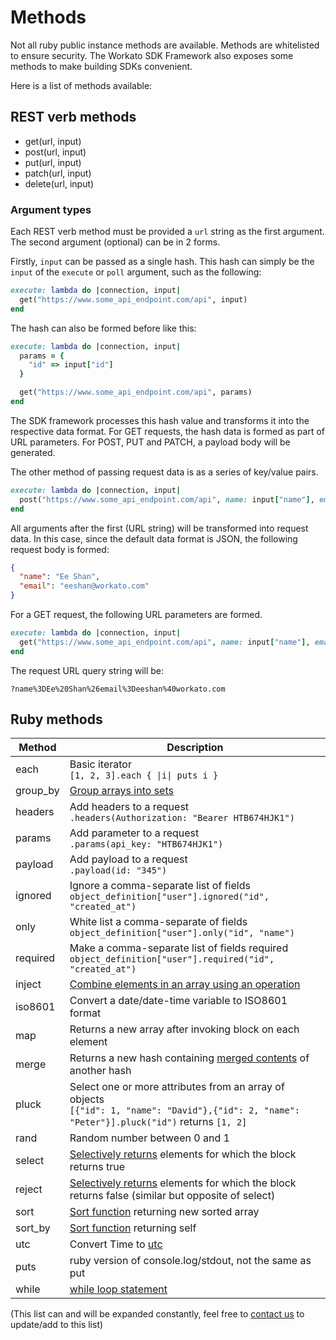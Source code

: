 # Methods

Not all ruby public instance methods are available. Methods are whitelisted to ensure security. The Workato SDK Framework also exposes some methods to make building SDKs convenient.

Here is a list of methods available:

## REST verb methods
- get(url, input)
- post(url, input)
- put(url, input)
- patch(url, input)
- delete(url, input)

### Argument types
Each REST verb method must be provided a `url` string as the first argument. The second argument (optional) can be in 2 forms.

Firstly, `input` can be passed as a single hash. This hash can simply be the `input` of the `execute` or `poll` argument, such as the following:

```ruby
execute: lambda do |connection, input|
  get("https://www.some_api_endpoint.com/api", input)
end
```

The hash can also be formed before like this:

```ruby
execute: lambda do |connection, input|
  params = {
    "id" => input["id"]
  }

  get("https://www.some_api_endpoint.com/api", params)
end
```

The SDK framework processes this hash value and transforms it into the respective data format. For GET requests, the hash data is formed as part of URL parameters. For POST, PUT and PATCH, a payload body will be generated.

The other method of passing request data is as a series of key/value pairs.

```ruby
execute: lambda do |connection, input|
  post("https://www.some_api_endpoint.com/api", name: input["name"], email: input["email"])
end
```

All arguments after the first (URL string) will be transformed into request data. In this case, since the default data format is JSON, the following request body is formed:

```json
{
  "name": "Ee Shan",
  "email": "eeshan@workato.com"
}
```

For a GET request, the following URL parameters are formed.

```ruby
execute: lambda do |connection, input|
  get("https://www.some_api_endpoint.com/api", name: input["name"], email: input["email"])
end
```

The request URL query string will be:

`?name%3DEe%20Shan%26email%3Deeshan%40workato.com`

## Ruby methods

Method | Description
--- | ----------
each | Basic iterator<br>`[1, 2, 3].each { \|i\| puts i }`
group_by | [Group arrays into sets](http://apidock.com/rails/Enumerable/group_by)
headers | Add headers to a request<br>`.headers(Authorization: "Bearer HTB674HJK1")`
params | Add parameter to a request<br>`.params(api_key: "HTB674HJK1")`
payload | Add payload to a request<br>`.payload(id: "345")`
ignored | Ignore a comma-separate list of fields<br>`object_definition["user"].ignored("id", "created_at")`
only | White list a comma-separate  of fields<br>`object_definition["user"].only("id", "name")`
required | Make a comma-separate list of fields required<br>`object_definition["user"].required("id", "created_at")`
inject | [Combine elements in an array using an operation](http://apidock.com/ruby/Enumerable/inject)
iso8601 | Convert a date/date-time variable to ISO8601 format
map | Returns a new array after invoking block on each element
merge | Returns a new hash containing [merged contents](https://ruby-doc.org/core-2.2.0/Hash.html#method-i-merge) of another hash
pluck | Select one or more attributes from an array of objects<br>`[{"id": 1, "name": "David"},{"id": 2, "name": "Peter"}].pluck("id")` returns `[1, 2]`
rand | Random number between 0 and 1
select | [Selectively returns](http://apidock.com/ruby/v1_9_3_392/Array/select) elements for which the block returns true
reject | [Selectively returns](http://apidock.com/ruby/v1_9_3_392/Array/reject) elements for which the block returns false (similar but opposite of select)
sort | [Sort function](http://apidock.com/ruby/Array/sort) returning new sorted array
sort_by | [Sort function](http://apidock.com/ruby/v1_9_3_392/Array/sort_by) returning self
utc | Convert Time to [utc](http://ruby-doc.org/core-2.2.0/Time.html#method-c-utc)
puts | ruby version of console.log/stdout, not the same as put
while | [while loop statement](https://www.tutorialspoint.com/ruby/ruby_loops.htm)

(This list can and will be expanded constantly, feel free to [contact us](http://docs.workato.com/developing-connectors/sdk/support@workato.com) to update/add to this list)
